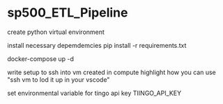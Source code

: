 # sp500_ETL_Pipeline
create python virtual environment 

install necessary depemdemcies
pip install -r requirements.txt

docker-compose up -d


write setup to ssh into vm created in compute 
highlight how you can use "ssh vm to lod it up in your vscode"

set environmental variable for tingo api key
TIINGO_API_KEY